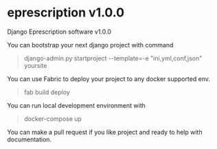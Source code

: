 # eprescription v1.0.0
Django Eprescription software v1.0.0

You can bootstrap your next django project with command

> django-admin.py startproject --template=-e "ini,yml,conf,json" yoursite

You can use Fabric to deploy your project to any docker supported env.

> fab build deploy

You can run local development environment with 

> docker-compose up

You can make a pull request if you like project and ready to help with documentation.